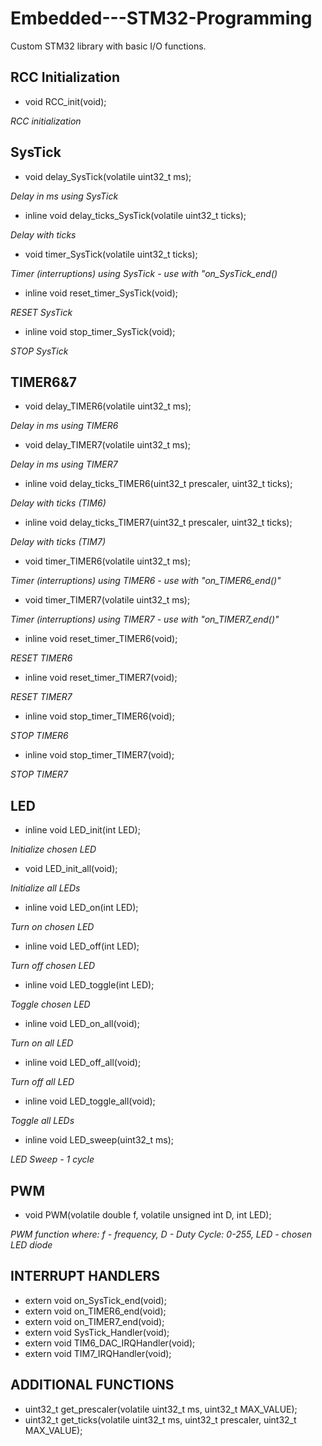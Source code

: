 # Embedded---STM32-Programming
Custom STM32 library with basic I/O functions.

## RCC Initialization

- void RCC_init(void);

*RCC initialization*

## SysTick

- void delay_SysTick(volatile uint32_t ms);

*Delay in ms using SysTick*
- inline void delay_ticks_SysTick(volatile uint32_t ticks);

*Delay with ticks*
- void timer_SysTick(volatile uint32_t ticks);

*Timer (interruptions) using SysTick - use with "on_SysTick_end()*
- inline void reset_timer_SysTick(void);

*RESET SysTick*
- inline void stop_timer_SysTick(void);

*STOP SysTick*

## TIMER6&7

- void delay_TIMER6(volatile uint32_t ms);

*Delay in ms using TIMER6*
- void delay_TIMER7(volatile uint32_t ms);

*Delay in ms using TIMER7*
- inline void delay_ticks_TIMER6(uint32_t prescaler, uint32_t ticks);

*Delay with ticks (TIM6)*
- inline void delay_ticks_TIMER7(uint32_t prescaler, uint32_t ticks);

*Delay with ticks (TIM7)*
- void timer_TIMER6(volatile uint32_t ms);

*Timer (interruptions) using TIMER6 - use with "on_TIMER6_end()"*
- void timer_TIMER7(volatile uint32_t ms);

*Timer (interruptions) using TIMER7 - use with "on_TIMER7_end()"*
- inline void reset_timer_TIMER6(void);

*RESET TIMER6*
- inline void reset_timer_TIMER7(void);

*RESET TIMER7*
- inline void stop_timer_TIMER6(void);

*STOP TIMER6*
- inline void stop_timer_TIMER7(void);

*STOP TIMER7*

## LED
- inline void LED_init(int LED);

*Initialize chosen LED*
- void LED_init_all(void);

*Initialize all LEDs*
- inline void LED_on(int LED); 

*Turn on chosen LED*
- inline void LED_off(int LED);

*Turn off chosen LED*
- inline void LED_toggle(int LED);

*Toggle chosen LED*
- inline void LED_on_all(void);

*Turn on all LED*
- inline void LED_off_all(void);

*Turn off all LED*
- inline void LED_toggle_all(void);

*Toggle all LEDs*
- inline void LED_sweep(uint32_t ms);

*LED Sweep - 1 cycle*

## PWM

- void PWM(volatile double f, volatile unsigned int D, int LED);

*PWM function where: f - frequency, D - Duty Cycle: 0-255, LED - chosen LED diode*

## INTERRUPT HANDLERS

- extern void on_SysTick_end(void);
- extern void on_TIMER6_end(void);
- extern void on_TIMER7_end(void);
- extern void SysTick_Handler(void);
- extern void TIM6_DAC_IRQHandler(void);
- extern void TIM7_IRQHandler(void);

## ADDITIONAL FUNCTIONS

- uint32_t get_prescaler(volatile uint32_t ms, uint32_t MAX_VALUE);
- uint32_t get_ticks(volatile uint32_t ms, uint32_t prescaler, uint32_t MAX_VALUE);
